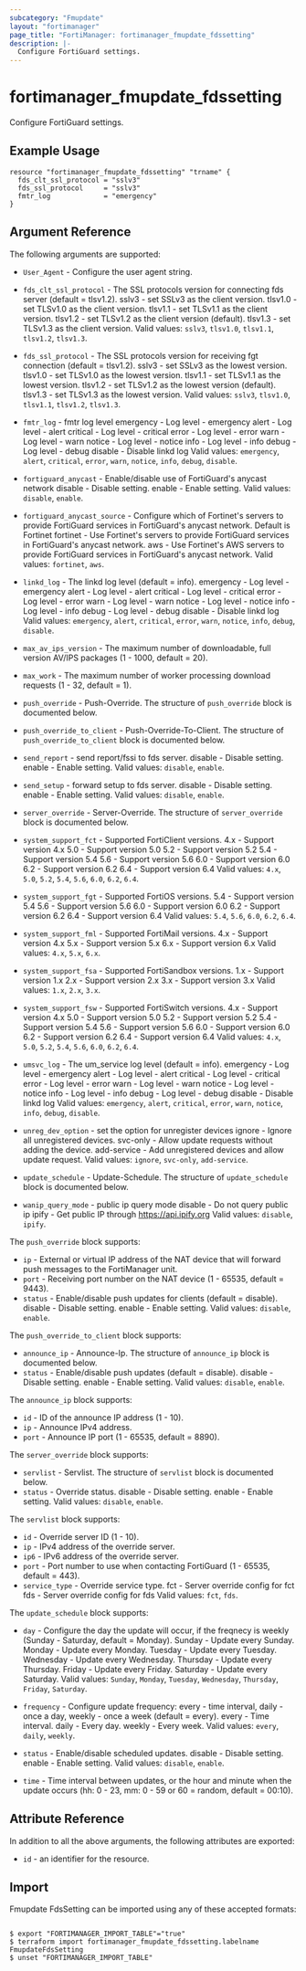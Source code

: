 ```yaml
---
subcategory: "Fmupdate"
layout: "fortimanager"
page_title: "FortiManager: fortimanager_fmupdate_fdssetting"
description: |-
  Configure FortiGuard settings.
---
```


# fortimanager_fmupdate_fdssetting
Configure FortiGuard settings.

## Example Usage

```hcl
resource "fortimanager_fmupdate_fdssetting" "trname" {
  fds_clt_ssl_protocol = "sslv3"
  fds_ssl_protocol     = "sslv3"
  fmtr_log             = "emergency"
}
```

## Argument Reference


The following arguments are supported:


* `User_Agent` - Configure the user agent string.
* `fds_clt_ssl_protocol` - The SSL protocols version for connecting fds server (default = tlsv1.2). sslv3 - set SSLv3 as the client version. tlsv1.0 - set TLSv1.0 as the client version. tlsv1.1 - set TLSv1.1 as the client version. tlsv1.2 - set TLSv1.2 as the client version (default). tlsv1.3 - set TLSv1.3 as the client version. Valid values: `sslv3`, `tlsv1.0`, `tlsv1.1`, `tlsv1.2`, `tlsv1.3`.

* `fds_ssl_protocol` - The SSL protocols version for receiving fgt connection (default = tlsv1.2). sslv3 - set SSLv3 as the lowest version. tlsv1.0 - set TLSv1.0 as the lowest version. tlsv1.1 - set TLSv1.1 as the lowest version. tlsv1.2 - set TLSv1.2 as the lowest version (default). tlsv1.3 - set TLSv1.3 as the lowest version. Valid values: `sslv3`, `tlsv1.0`, `tlsv1.1`, `tlsv1.2`, `tlsv1.3`.

* `fmtr_log` - fmtr log level emergency - Log level - emergency alert - Log level - alert critical - Log level - critical error - Log level - error warn - Log level - warn notice - Log level - notice info - Log level - info debug - Log level - debug disable - Disable linkd log Valid values: `emergency`, `alert`, `critical`, `error`, `warn`, `notice`, `info`, `debug`, `disable`.

* `fortiguard_anycast` - Enable/disable use of FortiGuard's anycast network disable - Disable setting. enable - Enable setting. Valid values: `disable`, `enable`.

* `fortiguard_anycast_source` - Configure which of Fortinet's servers to provide FortiGuard services in FortiGuard's anycast network. Default is Fortinet fortinet - Use Fortinet's servers to provide FortiGuard services in FortiGuard's anycast network. aws - Use Fortinet's AWS servers to provide FortiGuard services in FortiGuard's anycast network. Valid values: `fortinet`, `aws`.

* `linkd_log` - The linkd log level (default = info). emergency - Log level - emergency alert - Log level - alert critical - Log level - critical error - Log level - error warn - Log level - warn notice - Log level - notice info - Log level - info debug - Log level - debug disable - Disable linkd log Valid values: `emergency`, `alert`, `critical`, `error`, `warn`, `notice`, `info`, `debug`, `disable`.

* `max_av_ips_version` - The maximum number of downloadable, full version AV/IPS packages (1 - 1000, default = 20).
* `max_work` - The maximum number of worker processing download requests (1 - 32, default = 1).
* `push_override` - Push-Override. The structure of `push_override` block is documented below.
* `push_override_to_client` - Push-Override-To-Client. The structure of `push_override_to_client` block is documented below.
* `send_report` - send report/fssi to fds server. disable - Disable setting. enable - Enable setting. Valid values: `disable`, `enable`.

* `send_setup` - forward setup to fds server. disable - Disable setting. enable - Enable setting. Valid values: `disable`, `enable`.

* `server_override` - Server-Override. The structure of `server_override` block is documented below.
* `system_support_fct` - Supported FortiClient versions. 4.x - Support version 4.x 5.0 - Support version 5.0 5.2 - Support version 5.2 5.4 - Support version 5.4 5.6 - Support version 5.6 6.0 - Support version 6.0 6.2 - Support version 6.2 6.4 - Support version 6.4 Valid values: `4.x`, `5.0`, `5.2`, `5.4`, `5.6`, `6.0`, `6.2`, `6.4`.

* `system_support_fgt` - Supported FortiOS versions. 5.4 - Support version 5.4 5.6 - Support version 5.6 6.0 - Support version 6.0 6.2 - Support version 6.2 6.4 - Support version 6.4 Valid values: `5.4`, `5.6`, `6.0`, `6.2`, `6.4`.

* `system_support_fml` - Supported FortiMail versions. 4.x - Support version 4.x 5.x - Support version 5.x 6.x - Support version 6.x Valid values: `4.x`, `5.x`, `6.x`.

* `system_support_fsa` - Supported FortiSandbox versions. 1.x - Support version 1.x 2.x - Support version 2.x 3.x - Support version 3.x Valid values: `1.x`, `2.x`, `3.x`.

* `system_support_fsw` - Supported FortiSwitch versions. 4.x - Support version 4.x 5.0 - Support version 5.0 5.2 - Support version 5.2 5.4 - Support version 5.4 5.6 - Support version 5.6 6.0 - Support version 6.0 6.2 - Support version 6.2 6.4 - Support version 6.4 Valid values: `4.x`, `5.0`, `5.2`, `5.4`, `5.6`, `6.0`, `6.2`, `6.4`.

* `umsvc_log` - The um_service log level (default = info). emergency - Log level - emergency alert - Log level - alert critical - Log level - critical error - Log level - error warn - Log level - warn notice - Log level - notice info - Log level - info debug - Log level - debug disable - Disable linkd log Valid values: `emergency`, `alert`, `critical`, `error`, `warn`, `notice`, `info`, `debug`, `disable`.

* `unreg_dev_option` - set the option for unregister devices ignore - Ignore all unregistered devices. svc-only - Allow update requests without adding the device. add-service - Add unregistered devices and allow update request. Valid values: `ignore`, `svc-only`, `add-service`.

* `update_schedule` - Update-Schedule. The structure of `update_schedule` block is documented below.
* `wanip_query_mode` - public ip query mode disable - Do not query public ip ipify - Get public IP through https://api.ipify.org Valid values: `disable`, `ipify`.


The `push_override` block supports:

* `ip` - External or virtual IP address of the NAT device that will forward push messages to the FortiManager unit.
* `port` - Receiving port number on the NAT device (1 - 65535, default = 9443).
* `status` - Enable/disable push updates for clients (default = disable). disable - Disable setting. enable - Enable setting. Valid values: `disable`, `enable`.


The `push_override_to_client` block supports:

* `announce_ip` - Announce-Ip. The structure of `announce_ip` block is documented below.
* `status` - Enable/disable push updates (default = disable). disable - Disable setting. enable - Enable setting. Valid values: `disable`, `enable`.


The `announce_ip` block supports:

* `id` - ID of the announce IP address (1 - 10).
* `ip` - Announce IPv4 address.
* `port` - Announce IP port (1 - 65535, default = 8890).

The `server_override` block supports:

* `servlist` - Servlist. The structure of `servlist` block is documented below.
* `status` - Override status. disable - Disable setting. enable - Enable setting. Valid values: `disable`, `enable`.


The `servlist` block supports:

* `id` - Override server ID (1 - 10).
* `ip` - IPv4 address of the override server.
* `ip6` - IPv6 address of the override server.
* `port` - Port number to use when contacting FortiGuard (1 - 65535, default = 443).
* `service_type` - Override service type. fct - Server override config for fct fds - Server override config for fds Valid values: `fct`, `fds`.


The `update_schedule` block supports:

* `day` - Configure the day the update will occur, if the freqnecy is weekly (Sunday - Saturday, default = Monday). Sunday - Update every Sunday. Monday - Update every Monday. Tuesday - Update every Tuesday. Wednesday - Update every Wednesday. Thursday - Update every Thursday. Friday - Update every Friday. Saturday - Update every Saturday. Valid values: `Sunday`, `Monday`, `Tuesday`, `Wednesday`, `Thursday`, `Friday`, `Saturday`.

* `frequency` - Configure update frequency: every - time interval, daily - once a day, weekly - once a week (default = every). every - Time interval. daily - Every day. weekly - Every week. Valid values: `every`, `daily`, `weekly`.

* `status` - Enable/disable scheduled updates. disable - Disable setting. enable - Enable setting. Valid values: `disable`, `enable`.

* `time` - Time interval between updates, or the hour and minute when the update occurs (hh: 0 - 23, mm: 0 - 59 or 60 = random, default = 00:10).


## Attribute Reference

In addition to all the above arguments, the following attributes are exported:
* `id` - an identifier for the resource.

## Import

Fmupdate FdsSetting can be imported using any of these accepted formats:
```

$ export "FORTIMANAGER_IMPORT_TABLE"="true"
$ terraform import fortimanager_fmupdate_fdssetting.labelname FmupdateFdsSetting
$ unset "FORTIMANAGER_IMPORT_TABLE"
```


